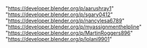 "https://developer.blender.org/p/aarushray1"
"https://developer.blender.org/p/sgary0412"
"https://developer.blender.org/p/nancylesa6789"
"https://developer.blender.org/p/myassignmenthelpline"
"https://developer.blender.org/p/MartinRoggers896"
"https://developer.blender.org/p/lolani9901"
 
